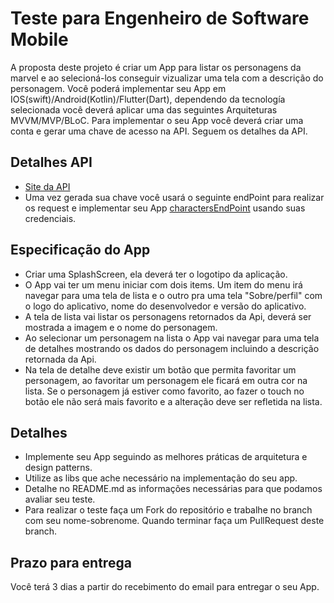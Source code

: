 # Teste para Engenheiro de Software Mobile

A proposta deste projeto é criar um App para listar os personagens da marvel e ao selecioná-los conseguir vizualizar uma tela com a descrição do personagem. Você poderá implementar seu App em IOS(swift)/Android(Kotlin)/Flutter(Dart), dependendo da tecnología selecionada você deverá aplicar uma das seguintes Arquiteturas MVVM/MVP/BLoC. Para implementar o seu App você deverá criar uma conta e gerar uma chave de acesso na API. Seguem os detalhes da API.

## Detalhes API
  - [Site da API](https://developer.marvel.com/documentation/getting_started)
  - Uma vez gerada sua chave você usará o seguinte endPoint para realizar os request e implementar seu App [charactersEndPoint](http://gateway.marvel.com/v1/public/characters) usando suas credenciais.
  
## Especificação do App
  - Criar uma SplashScreen, ela deverá ter o logotipo da aplicação.
  - O App vai ter um menu iniciar com dois items. Um item do menu irá navegar para uma tela de lista e o outro pra uma tela "Sobre/perfil" com o logo do aplicativo, nome do desenvolvedor e versão do aplicativo.
  - A tela de lista vai listar os personagens retornados da Api, deverá ser mostrada a imagem e o nome do personagem.
  - Ao selecionar um personagem na lista o App vai navegar para uma tela de detalhes mostrando os dados do personagem incluindo a descrição retornada da Api.
  - Na tela de detalhe deve existir um botão que permita favoritar um personagem, ao favoritar um personagem ele ficará em outra cor na lista. Se o personagem já estiver como favorito, ao fazer o touch no botão ele não será mais favorito e a alteração deve ser refletida na lista.
  
## Detalhes
  - Implemente seu App seguindo as melhores práticas de arquitetura e design patterns.
  - Utilize as libs que ache necessário na implementação do seu app.
  - Detalhe no README.md as informações necessárias para que podamos avaliar seu teste.
  - Para realizar o teste faça um Fork do repositório e trabalhe no branch com seu nome-sobrenome. Quando terminar faça um PullRequest deste branch. 

## Prazo para entrega
  Você terá 3 dias a partir do recebimento do email para entregar o seu App.
